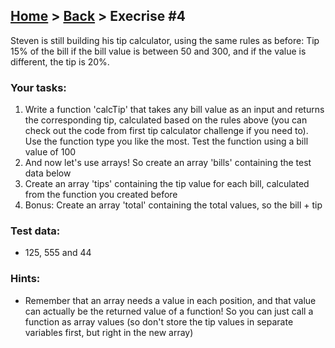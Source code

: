 ## [Home](../../../README.md) > [Back](../lesson.md) > Execrise #4

Steven is still building his tip calculator, using the same rules as before: Tip 15% of the bill if the bill value is between 50 and 300, and if the value is different, the tip is 20%.

### Your tasks:

1. Write a function 'calcTip' that takes any bill value as an input and returns the corresponding tip, calculated based on the rules above (you can check out the code from first tip calculator challenge if you need to). Use the function type you like the most. Test the function using a bill value of 100
2. And now let's use arrays! So create an array 'bills' containing the test data below
3. Create an array 'tips' containing the tip value for each bill, calculated from the function you created before
4. Bonus: Create an array 'total' containing the total values, so the bill + tip

### Test data:

- 125, 555 and 44

### Hints:

- Remember that an array needs a value in each position, and that value can actually be the returned value of a function! So you can just call a function as array values (so don't store the tip values in separate variables first, but right in the new array)
